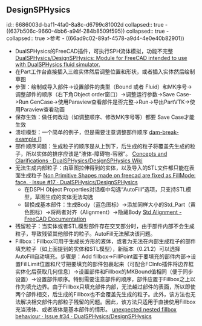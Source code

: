 ## DesignSPHysics
id:: 6686003d-baf1-4fa0-8a8c-d6799c81002d
collapsed:: true
	- ((637b506c-9660-4bb6-a94f-284b8509f595))
	  collapsed:: true
		- collapsed:: true
		  >参考
			- ((66ad9c02-89af-4578-a9d4-4e0e40b82901))
- DualSPHysics的FreeCAD插件，可执行SPH流体模拟，功能不完整 [DualSPHysics/DesignSPHysics: Module for FreeCAD intended to use with DualSPHysics fluid simulator.](https://github.com/DualSPHysics/DesignSPHysics)
- 在Part工作台直接插入三维实体然后调整位置和形状，或者插入实体然后绘制草图
- 步骤：绘制或导入部件->设置部件的类型（Bound 或者 Fluid）和MK序号->调整部件的顺序（右下角Object order窗口）->调整运行参数->Save Case->Run GenCase->使用Paraview查看部件是否完整->Run->导出PartVTK->使用Paraview查看动画
- 保存生效：做任何改动（如调整顺序、修改MK序号等）都要 Save Case才能生效
- 溃坝模型：一个简单的例子，但是需要注意调整部件顺序 [dam-break-example []](https://design.sphysics.org/wiki/doku.php?id=dam-break-example)
- 部件顺序问题：生成粒子的顺序是从上到下，后生成的粒子将覆盖先生成的粒子，所以实体的排序应该是“液体-障碍物-容器”。 [Concepts and Clarifications · DualSPHysics/DesignSPHysics Wiki](https://github.com/DualSPHysics/DesignSPHysics/wiki/Concepts-and-Clarifications#object-order-in-a-case)
- 无法生成内部粒子：由草图拉伸得到的实体，以及导入的STL文件都只能在表面生成粒子 [Non Primitive Shapes made on freecad are fixed as FillMode: face. · Issue #17 · DualSPHysics/DesignSPHysics](https://github.com/DualSPHysics/DesignSPHysics/issues/17)
	- 在DSPH Object Properties对话框中勾选“AutoFill”选项，只支持STL模型，草图生成的实体无法勾选
	- 替换成基本部件：生成Body（蓝色图标）->添加同样大小的Std_Part（黄色图标）->将两者对齐（Alignment）->隐藏Body [Std Alignment - FreeCAD Documentation](https://wiki.freecad.org/Std_Alignment)
- 残留粒子：当实体或者STL模型部件存在交叉部分时，由于部件内部不会生成粒子，导致残留其他部件的粒子。AutoFill无法解决该问题。
- Fillbox：Fillbox可用于生成长方形的液体，或者为无法在内部生成粒子的部件填充粒子（如上面提到的实体和STL模型），新版本（0.21.2）可以选择AutoFill自动填充。步骤是：Add fillbox->FillPoint置于要填充的部件内部->设置FillLimit位置和尺寸把要填充的部件包裹起来（可配合FCInfo插件将边界框实体化后获取几何信息）->设置部件和Fillbox的MKBound值相同（便于同步设置）->设置部件顺序。特别需要注意部件的顺序，部件应置于Fillbox之上以作为填充边界。由于Fillbox只填充部件内部，无法越过部件的表面，所以即使两个部件相交，后生成的Fillbox也不会覆盖先生成的粒子。此外，该方法也无法解决相交部件内部粒子残留的问题。因此，该方法只适用于直接使用Fillbox充当液体、或者液体是基本部件的情形。 [unexpected nested fillbox behaviour · Issue #34 · DualSPHysics/DesignSPHysics](https://github.com/DualSPHysics/DesignSPHysics/issues/34)